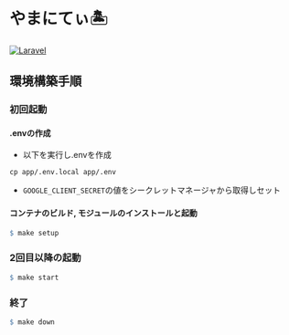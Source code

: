 # やまにてぃ🏝

[![Laravel](https://github.com/mjtakenon/hakoniwa/actions/workflows/laravel.yml/badge.svg?branch=main)](https://github.com/mjtakenon/hakoniwa/actions/workflows/laravel.yml)

## 環境構築手順

### 初回起動

#### .envの作成

- 以下を実行し.envを作成

```shell
cp app/.env.local app/.env
```

- `GOOGLE_CLIENT_SECRET`の値をシークレットマネージャから取得しセット

#### コンテナのビルド, モジュールのインストールと起動

```makefile
$ make setup
```

### 2回目以降の起動

```makefile
$ make start
```

### 終了

```makefile
$ make down
```
